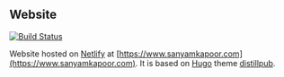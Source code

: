 ## Website

[![Build Status](https://travis-ci.org/activatedgeek/website.svg?branch=master)](https://travis-ci.org/activatedgeek/website)

Website hosted on [Netlify](https://www.netlify.com/) at [https://www.sanyamkapoor.com](https://www.sanyamkapoor.com).
It is based on [Hugo](https://gohugo.io/) theme [distillpub](https://github.com/activatedgeek/distillpub).
